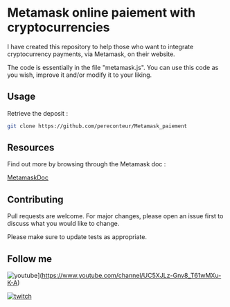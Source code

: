 # Metamask online paiement with cryptocurrencies

I have created this repository to help those who want to integrate cryptocurrency payments, via Metamask, on their website.

The code is essentially in the file "metamask.js". You can use this code as you wish, improve it and/or modify it to your liking. 

## Usage

Retrieve the deposit : 

```bash
git clone https://github.com/pereconteur/Metamask_paiement
```
## Resources

Find out more by browsing through the Metamask doc : 

[MetamaskDoc](https://docs.metamask.io/wallet)

## Contributing

Pull requests are welcome. For major changes, please open an issue first
to discuss what you would like to change.

Please make sure to update tests as appropriate.

## Follow me

![youtube](https://img.shields.io/youtube/channel/subscribers/UC5XJLz-Gnv8_T61wMXu-K-A?label=PereConteur&style=social)](https://www.youtube.com/channel/UC5XJLz-Gnv8_T61wMXu-K-A)

[![twitch](https://img.shields.io/twitch/status/pereconteur?label=PereConteur&style=social)](https://www.twitch.tv/pereconteur)
